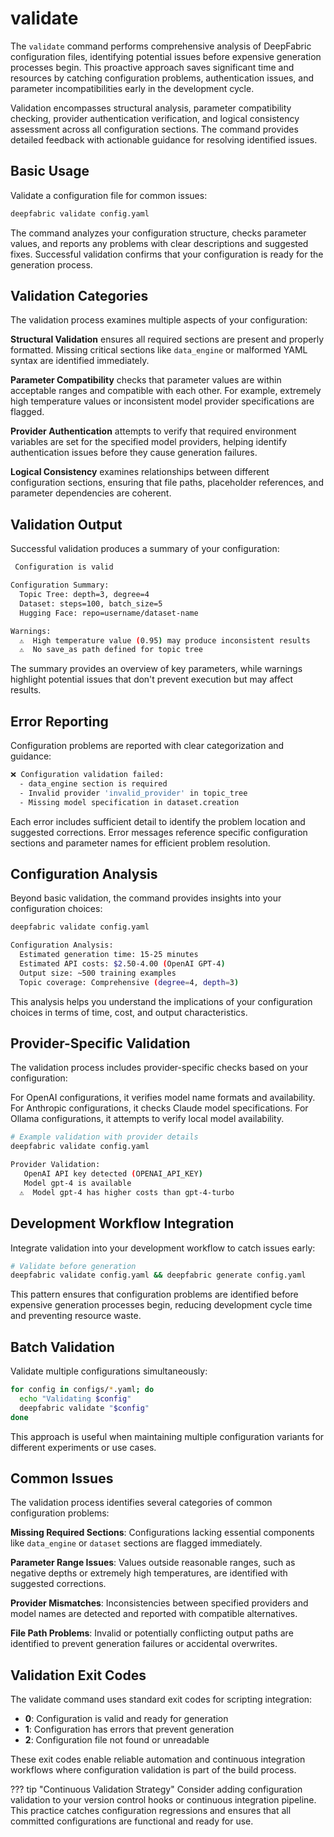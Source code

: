 # validate

The `validate` command performs comprehensive analysis of DeepFabric configuration files, identifying potential issues before expensive generation processes begin. This proactive approach saves significant time and resources by catching configuration problems, authentication issues, and parameter incompatibilities early in the development cycle.

Validation encompasses structural analysis, parameter compatibility checking, provider authentication verification, and logical consistency assessment across all configuration sections. The command provides detailed feedback with actionable guidance for resolving identified issues.

## Basic Usage

Validate a configuration file for common issues:

```bash
deepfabric validate config.yaml
```

The command analyzes your configuration structure, checks parameter values, and reports any problems with clear descriptions and suggested fixes. Successful validation confirms that your configuration is ready for the generation process.

## Validation Categories

The validation process examines multiple aspects of your configuration:

**Structural Validation** ensures all required sections are present and properly formatted. Missing critical sections like `data_engine` or malformed YAML syntax are identified immediately.

**Parameter Compatibility** checks that parameter values are within acceptable ranges and compatible with each other. For example, extremely high temperature values or inconsistent model provider specifications are flagged.

**Provider Authentication** attempts to verify that required environment variables are set for the specified model providers, helping identify authentication issues before they cause generation failures.

**Logical Consistency** examines relationships between different configuration sections, ensuring that file paths, placeholder references, and parameter dependencies are coherent.

## Validation Output

Successful validation produces a summary of your configuration:

```bash
 Configuration is valid

Configuration Summary:
  Topic Tree: depth=3, degree=4
  Dataset: steps=100, batch_size=5
  Hugging Face: repo=username/dataset-name

Warnings:
  ⚠️  High temperature value (0.95) may produce inconsistent results
  ⚠️  No save_as path defined for topic tree
```

The summary provides an overview of key parameters, while warnings highlight potential issues that don't prevent execution but may affect results.

## Error Reporting

Configuration problems are reported with clear categorization and guidance:

```bash
❌ Configuration validation failed:
  - data_engine section is required
  - Invalid provider 'invalid_provider' in topic_tree
  - Missing model specification in dataset.creation
```

Each error includes sufficient detail to identify the problem location and suggested corrections. Error messages reference specific configuration sections and parameter names for efficient problem resolution.

## Configuration Analysis

Beyond basic validation, the command provides insights into your configuration choices:

```bash
deepfabric validate config.yaml
```

```bash
Configuration Analysis:
  Estimated generation time: 15-25 minutes
  Estimated API costs: $2.50-4.00 (OpenAI GPT-4)
  Output size: ~500 training examples
  Topic coverage: Comprehensive (degree=4, depth=3)
```

This analysis helps you understand the implications of your configuration choices in terms of time, cost, and output characteristics.

## Provider-Specific Validation

The validation process includes provider-specific checks based on your configuration:

For OpenAI configurations, it verifies model name formats and availability. For Anthropic configurations, it checks Claude model specifications. For Ollama configurations, it attempts to verify local model availability.

```bash
# Example validation with provider details
deepfabric validate config.yaml
```

```bash
Provider Validation:
   OpenAI API key detected (OPENAI_API_KEY)
   Model gpt-4 is available
  ⚠️  Model gpt-4 has higher costs than gpt-4-turbo
```

## Development Workflow Integration

Integrate validation into your development workflow to catch issues early:

```bash
# Validate before generation
deepfabric validate config.yaml && deepfabric generate config.yaml
```

This pattern ensures that configuration problems are identified before expensive generation processes begin, reducing development cycle time and preventing resource waste.

## Batch Validation

Validate multiple configurations simultaneously:

```bash
for config in configs/*.yaml; do
  echo "Validating $config"
  deepfabric validate "$config"
done
```

This approach is useful when maintaining multiple configuration variants for different experiments or use cases.

## Common Issues

The validation process identifies several categories of common configuration problems:

**Missing Required Sections**: Configurations lacking essential components like `data_engine` or `dataset` sections are flagged immediately.

**Parameter Range Issues**: Values outside reasonable ranges, such as negative depths or extremely high temperatures, are identified with suggested corrections.

**Provider Mismatches**: Inconsistencies between specified providers and model names are detected and reported with compatible alternatives.

**File Path Problems**: Invalid or potentially conflicting output paths are identified to prevent generation failures or accidental overwrites.

## Validation Exit Codes

The validate command uses standard exit codes for scripting integration:

- **0**: Configuration is valid and ready for generation
- **1**: Configuration has errors that prevent generation
- **2**: Configuration file not found or unreadable

These exit codes enable reliable automation and continuous integration workflows where configuration validation is part of the build process.

??? tip "Continuous Validation Strategy"
    Consider adding configuration validation to your version control hooks or continuous integration pipeline. This practice catches configuration regressions and ensures that all committed configurations are functional and ready for use.
